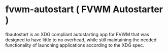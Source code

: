 fvwm-autostart ( FVWM Autostarter )
===================================

fbautostart is an XDG compliant autostarting app for FVWM that was designed
to have little to no overhead, while still maintaining the needed functionality
of launching applications according to the XDG spec.
